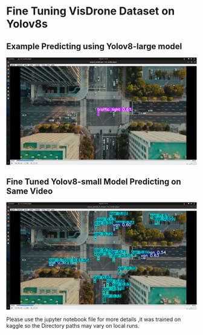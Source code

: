 # Fine Tuning VisDrone Dataset on Yolov8s 

## Example Predicting using Yolov8-large model

![Demo Screenshot](images/yolo_l_model.png)


## Fine Tuned Yolov8-small Model Predicting on Same Video


![Demo Screenshot](images/finetuned_model.png)


Please use the jupyter notebook file for more details ,it was trained on kaggle so the Directory paths may vary on local runs.